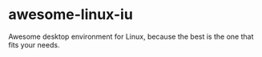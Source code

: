 # awesome-linux-iu
Awesome desktop environment for Linux, because the best is the one that fits your needs.
